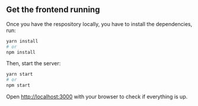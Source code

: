 ## Get the frontend running

Once you have the respository locally, you have to install the dependencies, run:

```bash
yarn install
# or
npm install
```

Then, start the server:

```bash
yarn start
# or
npm start
```

Open [http://localhost:3000](http://localhost:3000) with your browser to check if everything is up.